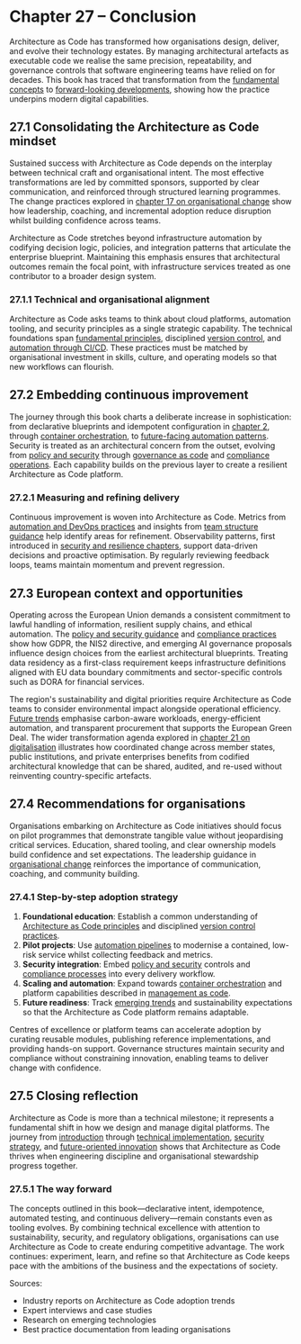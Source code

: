 # Chapter 27 – Conclusion

Architecture as Code has transformed how organisations design, deliver, and evolve their technology estates. By managing
architectural artefacts as executable code we realise the same precision, repeatability, and governance controls that software
engineering teams have relied on for decades. This book has traced that transformation from the
[fundamental concepts](01_introduction.md) to [forward-looking developments](25_future_trends_development.md), showing how the
practice underpins modern digital capabilities.

## 27.1 Consolidating the Architecture as Code mindset

Sustained success with Architecture as Code depends on the interplay between technical craft and organisational intent. The
most effective transformations are led by committed sponsors, supported by clear communication, and reinforced through
structured learning programmes. The change practices explored in [chapter 17 on organisational change](17_organizational_change.md)
show how leadership, coaching, and incremental adoption reduce disruption whilst building confidence across teams.

Architecture as Code stretches beyond infrastructure automation by codifying decision logic, policies, and integration
patterns that articulate the enterprise blueprint. Maintaining this emphasis ensures that architectural outcomes remain the
focal point, with infrastructure services treated as one contributor to a broader design system.

### 27.1.1 Technical and organisational alignment

Architecture as Code asks teams to think about cloud platforms, automation tooling, and security principles as a single
strategic capability. The technical foundations span [fundamental principles](02_fundamental_principles.md), disciplined
[version control](03_version_control.md), and [automation through CI/CD](05_automation_devops_cicd.md). These practices must be
matched by organisational investment in skills, culture, and operating models so that new workflows can flourish.

## 27.2 Embedding continuous improvement

The journey through this book charts a deliberate increase in sophistication: from declarative blueprints and idempotent
configuration in [chapter 2](02_fundamental_principles.md), through [container orchestration](07_containerization.md), to
[future-facing automation patterns](25_future_trends_development.md). Security is treated as an architectural concern from the
outset, evolving from [policy and security](10_policy_and_security.md) through [governance as code](11_governance_as_code.md)
and [compliance operations](12_compliance.md). Each capability builds on the previous layer to create a resilient Architecture
as Code platform.

### 27.2.1 Measuring and refining delivery

Continuous improvement is woven into Architecture as Code. Metrics from [automation and DevOps practices](05_automation_devops_cicd.md)
and insights from [team structure guidance](18_team_structure.md) help identify areas for refinement. Observability patterns,
first introduced in [security and resilience chapters](09a_security_fundamentals.md), support data-driven decisions and proactive
optimisation. By regularly reviewing feedback loops, teams maintain momentum and prevent regression.

## 27.3 European context and opportunities

Operating across the European Union demands a consistent commitment to lawful handling of information, resilient supply chains,
and ethical automation. The [policy and security guidance](10_policy_and_security.md) and [compliance practices](12_compliance.md)
show how GDPR, the NIS2 directive, and emerging AI governance proposals influence design choices from the earliest architectural
blueprints. Treating data residency as a first-class requirement keeps infrastructure definitions aligned with EU data boundary
commitments and sector-specific controls such as DORA for financial services.

The region's sustainability and digital priorities require Architecture as Code teams to consider environmental impact alongside
operational efficiency. [Future trends](25_future_trends_development.md) emphasise carbon-aware workloads, energy-efficient
automation, and transparent procurement that supports the European Green Deal. The wider transformation agenda explored in
[chapter 21 on digitalisation](21_digitalization.md) illustrates how coordinated change across member states, public institutions,
and private enterprises benefits from codified architectural knowledge that can be shared, audited, and re-used without
reinventing country-specific artefacts.

## 27.4 Recommendations for organisations

Organisations embarking on Architecture as Code initiatives should focus on pilot programmes that demonstrate tangible value
without jeopardising critical services. Education, shared tooling, and clear ownership models build confidence and set
expectations. The leadership guidance in [organisational change](17_organizational_change.md) reinforces the importance of
communication, coaching, and community building.

### 27.4.1 Step-by-step adoption strategy

1. **Foundational education**: Establish a common understanding of [Architecture as Code principles](02_fundamental_principles.md)
   and disciplined [version control practices](03_version_control.md).
2. **Pilot projects**: Use [automation pipelines](05_automation_devops_cicd.md) to modernise a contained, low-risk service whilst
   collecting feedback and metrics.
3. **Security integration**: Embed [policy and security](10_policy_and_security.md) controls and [compliance processes](12_compliance.md)
   into every delivery workflow.
4. **Scaling and automation**: Expand towards [container orchestration](07_containerization.md) and platform capabilities described in
   [management as code](19_management_as_code.md).
5. **Future readiness**: Track [emerging trends](25_future_trends_development.md) and sustainability expectations so that the
   Architecture as Code platform remains adaptable.

Centres of excellence or platform teams can accelerate adoption by curating reusable modules, publishing reference
implementations, and providing hands-on support. Governance structures maintain security and compliance without constraining
innovation, enabling teams to deliver change with confidence.

## 27.5 Closing reflection

Architecture as Code is more than a technical milestone; it represents a fundamental shift in how we design and manage digital
platforms. The journey from [introduction](01_introduction.md) through [technical implementation](14_practical_implementation.md),
[security strategy](10_policy_and_security.md), and [future-oriented innovation](25_future_trends_development.md) shows that
Architecture as Code thrives when engineering discipline and organisational stewardship progress together.

### 27.5.1 The way forward

The concepts outlined in this book—declarative intent, idempotence, automated testing, and continuous delivery—remain constants
even as tooling evolves. By combining technical excellence with attention to sustainability, security, and regulatory
obligations, organisations can use Architecture as Code to create enduring competitive advantage. The work continues: experiment,
learn, and refine so that Architecture as Code keeps pace with the ambitions of the business and the expectations of society.

Sources:
- Industry reports on Architecture as Code adoption trends
- Expert interviews and case studies
- Research on emerging technologies
- Best practice documentation from leading organisations
